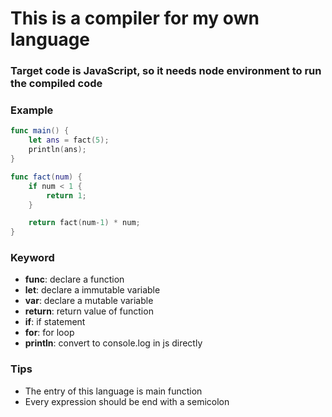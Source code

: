 # This is a compiler for my own language

### Target code is JavaScript, so it needs node environment to run the compiled code

### Example
```swift
func main() {
    let ans = fact(5);
    println(ans);
}

func fact(num) {
    if num < 1 {
        return 1;
    }

    return fact(num-1) * num;
}
```

### Keyword

- **func**:    declare a function
- **let**:     declare a immutable variable
- **var**:     declare a mutable variable
- **return**:  return value of function
- **if**:      if statement
- **for**:     for loop
- **println**: convert to console.log in js directly

### Tips

- The entry of this language is main function
- Every expression should be end with a semicolon
